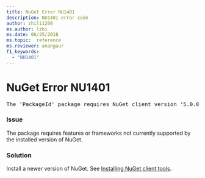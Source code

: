 ```yaml
---
title: NuGet Error NU1401
description: NU1401 error code
author: zhili1208
ms.author: lzhi
ms.date: 06/25/2018
ms.topic:  reference
ms.reviewer: anangaur
f1_keywords: 
  - "NU1401"
---
```


# NuGet Error NU1401

<pre>The 'PackageId' package requires NuGet client version '5.0.0' or above, but the current NuGet version is '4.3.0'.</pre>

### Issue
The package requires features or frameworks not currently supported by the installed version of NuGet.

### Solution
Install a newer version of NuGet. See [Installing NuGet client tools](../../install-nuget-client-tools.md).